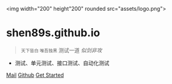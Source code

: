 <img width="200" height"200" rounded src="assets/logo.png">

# shen89s.github.io

> <small>天下皆白 唯吾独黑</small> 测试一道 <em>似剑非攻</em>

- 测试、单元测试、接口测试、自动化测试

[Mail](mailto:shenjb@thunisoft.com)
[Github](https://github.com/Shen89s/shen89s.github.io)
[Get Started](./README.md)

